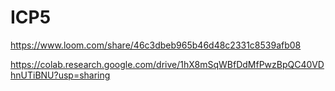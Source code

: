 # ICP5

https://www.loom.com/share/46c3dbeb965b46d48c2331c8539afb08

https://colab.research.google.com/drive/1hX8mSqWBfDdMfPwzBpQC40VDhnUTiBNU?usp=sharing
